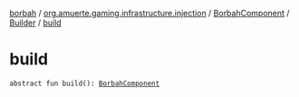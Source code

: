 [borbah](../../../index.md) / [org.amuerte.gaming.infrastructure.injection](../../index.md) / [BorbahComponent](../index.md) / [Builder](index.md) / [build](./build.md)

# build

`abstract fun build(): `[`BorbahComponent`](../index.md)